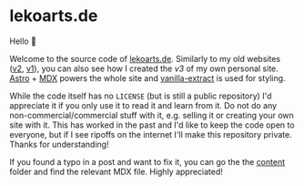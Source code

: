 # lekoarts.de

Hello 👋

Welcome to the source code of [lekoarts.de](https://www.lekoarts.de). Similarly to my old websites ([v2](https://github.com/LekoArts/portfolio-v2), [v1](https://github.com/LekoArts/portfolio)), you can also see how I created the _v3_ of my own personal site. [Astro](https://astro.build/) + [MDX](https://mdxjs.com/) powers the whole site and [vanilla-extract](https://vanilla-extract.style/) is used for styling.

While the code itself has no `LICENSE` (but is still a public repository) I'd appreciate it if you only use it to read it and learn from it. Do not do any non-commercial/commercial stuff with it, e.g. selling it or creating your own site with it. This has worked in the past and I'd like to keep the code open to everyone, but if I see ripoffs on the internet I'll make this repository private. Thanks for understanding!

If you found a typo in a post and want to fix it, you can go the the [content](./src/content) folder and find the relevant MDX file. Highly appreciated!
